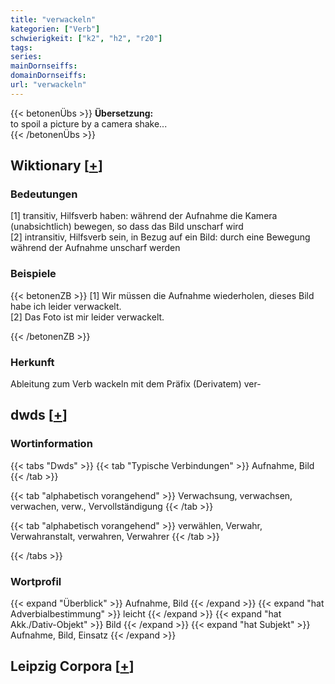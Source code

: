 ```yaml
---
title: "verwackeln"
kategorien: ["Verb"]
schwierigkeit: ["k2", "h2", "r20"]
tags:
series:
mainDornseiffs:
domainDornseiffs:
url: "verwackeln"
---
```


{{< betonenÜbs >}}
**Übersetzung:**  
to spoil  a picture by a camera shake...  
{{< /betonenÜbs >}}

## Wiktionary [[+](https://de.wiktionary.org/wiki/verwackeln)]

### Bedeutungen
[1] transitiv, Hilfsverb haben: während der Aufnahme die Kamera (unabsichtlich) bewegen, so dass das Bild unscharf wird  
[2] intransitiv, Hilfsverb sein, in Bezug auf ein Bild: durch eine Bewegung während der Aufnahme unscharf werden  

### Beispiele
{{< betonenZB >}}
[1] Wir müssen die Aufnahme wiederholen, dieses Bild habe ich leider verwackelt.  
[2] Das Foto ist mir leider verwackelt.  

{{< /betonenZB >}}
### Herkunft
Ableitung zum Verb wackeln mit dem Präfix (Derivatem) ver-  



## dwds [[+](https://www.dwds.de/wb/verwackeln)]

### Wortinformation
{{< tabs "Dwds" >}}
{{< tab "Typische Verbindungen" >}}
Aufnahme, Bild
{{< /tab >}}

{{< tab "alphabetisch vorangehend" >}}
Verwachsung, verwachsen, verwachen, verw., Vervollständigung
{{< /tab >}}

{{< tab "alphabetisch vorangehend" >}}
verwählen, Verwahr, Verwahranstalt, verwahren, Verwahrer
{{< /tab >}}

{{< /tabs >}}

### Wortprofil
{{< expand "Überblick" >}} Aufnahme, Bild {{< /expand >}}
{{< expand "hat Adverbialbestimmung" >}} leicht {{< /expand >}}
{{< expand "hat Akk./Dativ-Objekt" >}} Bild {{< /expand >}}
{{< expand "hat Subjekt" >}} Aufnahme, Bild, Einsatz {{< /expand >}}

## Leipzig Corpora [[+](https://corpora.uni-leipzig.de/en/res?word=verwackeln&corpusId=deu_newscrawl-public_2018)]

